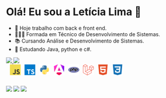 # Olá! Eu sou a Letícia Lima 👋

- 🔭 Hoje trabalho com back e front end.
- 👩🏻‍🎓 Formada em Técnico de Desenvolvimento de Sistemas.
- 📚 Cursando Análise e Desenvolvimento de Sistemas.
- 🌱 Estudando Java, python e c#.

<div style="display: flex; align-items: center;">
  <a href="https://github.com/leticialimacarmo">
    <img height="180em" src="https://github-readme-stats.vercel.app/api?username=leticialimacarmo&show_icons=true&bg_color=0d1117&title_color=purple&text_color=a6accd&icon_color=bb86fc&border_color=373e47&include_all_commits=true&count_private=true" />
    <img height="180em" src="https://github-readme-stats.vercel.app/api/top-langs/?username=leticialimacarmo&layout=compact&langs_count=16&bg_color=0d1117&title_color=purple&text_color=a6accd&icon_color=bb86fc&border_color=373e47" />
  </a>
</div>

<div style="display: flex; align-items: center; gap: 10px; flex-wrap: wrap;"><br>
  <img align="center" alt="Leticia-Js" height="30" width="30" src="https://raw.githubusercontent.com/devicons/devicon/master/icons/javascript/javascript-original.svg">
  <img align="center" alt="Leticia-Ts" height="30" width="30" src="https://raw.githubusercontent.com/devicons/devicon/master/icons/typescript/typescript-original.svg">
  <img align="center" alt="Leticia-Py" height="30" width="30" src="https://raw.githubusercontent.com/devicons/devicon/master/icons/python/python-original.svg">
<!--   <img align="center" alt="Leticia-Node" height="30" width="30" src="https://raw.githubusercontent.com/devicons/devicon/master/icons/nodejs/nodejs-original.svg"> -->
  <img align="center" alt="Leticia-Ang" height="30" width="30" src="https://raw.githubusercontent.com/devicons/devicon/master/icons/angular/angular-original.svg">
<!--   <img align="center" alt="Leticia-Rct" height="30" width="30" src="https://raw.githubusercontent.com/devicons/devicon/master/icons/react/react-original.svg"> -->
<!--   <img align="center" alt="Leticia-Java" height="30" width="30" src="https://raw.githubusercontent.com/devicons/devicon/master/icons/java/java-original.svg"> -->
  <img align="center" alt="Leticia-PHP" height="30" width="30" src="https://raw.githubusercontent.com/devicons/devicon/master/icons/php/php-original.svg">
  <img align="center" alt="Leticia-Laravel" height="30" width="30" src="https://raw.githubusercontent.com/devicons/devicon/master/icons/laravel/laravel-original.svg">
  <img align="center" alt="Leticia-HTML" height="30" width="30" src="https://raw.githubusercontent.com/devicons/devicon/master/icons/html5/html5-plain.svg">
  <img align="center" alt="Leticia-CSS" height="30" width="30" src="https://raw.githubusercontent.com/devicons/devicon/master/icons/css3/css3-plain.svg">
</div>

## 

<div>
  <a href="https://www.linkedin.com/in/leticia-lima-carmo"><img src="https://img.shields.io/badge/LinkedIn-0077B5?style=for-the-badge&logo=linkedin&logoColor=white" target="_blank"></a>
    <a href="mailto:leticiayoongi6@gmail.com"><img src="https://img.shields.io/badge/Gmail-D14836?style=for-the-badge&logo=gmail&logoColor=white" target="_blank"></a>
    <a href="https://wa.me/5511958632273"><img src="https://img.shields.io/badge/WhatsApp-25D366?style=for-the-badge&logo=whatsapp&logoColor=white" target="_blank"></a>
</div>

